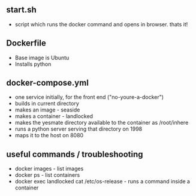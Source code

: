start.sh
------------------
* script which runs the docker command and opens in browser. thats it!

Dockerfile
------------------
* Base image is Ubuntu
* Installs python 

docker-compose.yml
------------------
* one service initially, for the front end ("no-youre-a-docker")
* builds in current directory
* makes an image - seaside
* makes a container - landlocked
* makes the yesmate directory available to the container as /root/inhere
* runs a python server serving that directory on 1998
* maps it to the host on 8080

useful commands / troubleshooting
------------------
* docker images - list images
* docker ps - list containers
* docker exec landlocked cat /etc/os-release - runs a command inside a container

